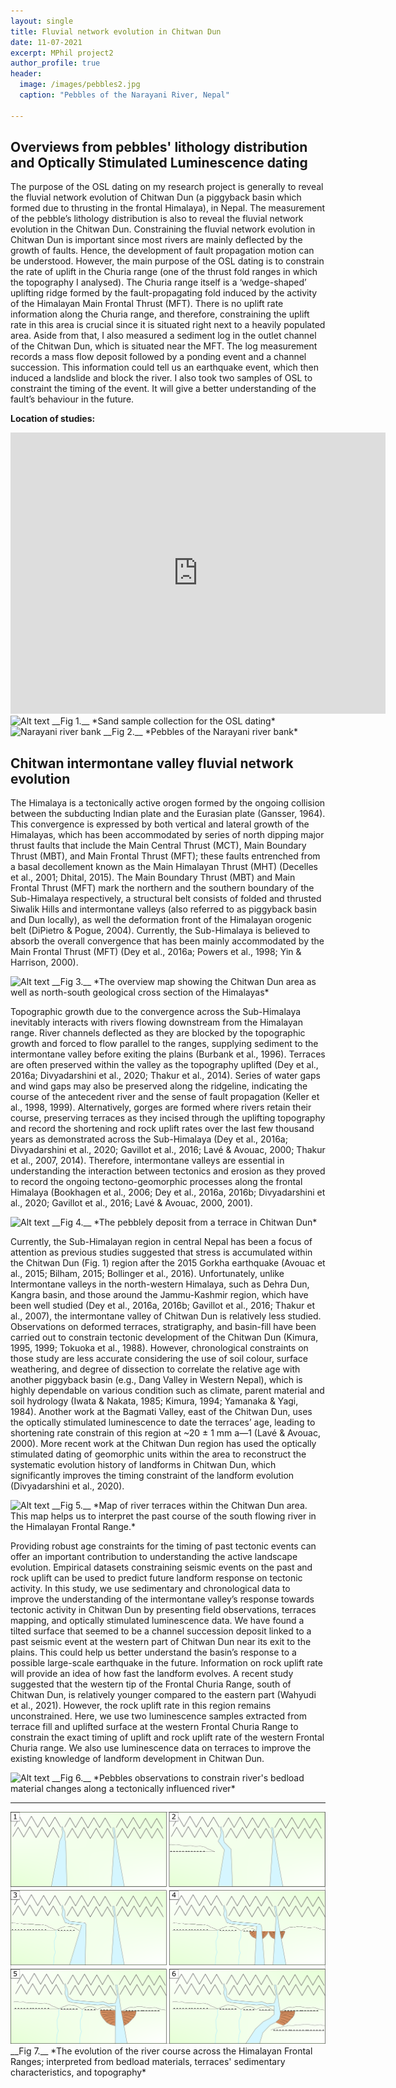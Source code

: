 ```yaml
---
layout: single
title: Fluvial network evolution in Chitwan Dun
date: 11-07-2021
excerpt: MPhil project2
author_profile: true
header:
  image: /images/pebbles2.jpg
  caption: "Pebbles of the Narayani River, Nepal"
  
---
```

<h2> Overviews from pebbles' lithology distribution and Optically Stimulated Luminescence dating</h2>

The purpose of the OSL dating on my research project is generally to reveal the fluvial network evolution of Chitwan Dun (a piggyback basin which formed due to thrusting in the frontal Himalaya), in Nepal. The measurement of the pebble’s lithology distribution is also to reveal the fluvial network evolution in the Chitwan Dun. Constraining the fluvial network evolution in Chitwan Dun is important since most rivers are mainly deflected by the growth of faults. Hence, the development of fault propagation motion can be understood.
However, the main purpose of the OSL dating is to constrain the rate of uplift in the Churia range (one of the thrust fold ranges in which the topography I analysed). The Churia range itself is a ‘wedge-shaped’ uplifting ridge formed by the fault-propagating fold induced by the activity of the Himalayan Main Frontal Thrust (MFT). There is no uplift rate information along the Churia range, and therefore, constraining the uplift rate in this area is crucial since it is situated right next to a heavily populated area.
Aside from that, I also measured a sediment log in the outlet channel of the Chitwan Dun, which is situated near the MFT. The log measurement records a mass flow deposit followed by a ponding event and a channel succession. This information could tell us an earthquake event, which then induced a landslide and block the river. I also took two samples of OSL to constraint the timing of the event. It will give a better understanding of the fault’s behaviour in the future. 





**Location of studies:**


<iframe src="https://www.google.com/maps/embed?pb=!1m18!1m12!1m3!1d452508.94823712937!2d84.077416587609!3d27.617511487717653!2m3!1f0!2f0!3f0!3m2!1i1024!2i768!4f13.1!3m3!1m2!1s0x3994439ad1ca5a8d%3A0x6c5e40f75e1f474f!2sChitawan%2C%20Nepal!5e0!3m2!1sen!2suk!4v1626052316334!5m2!1sen!2suk" width="600" height="450" style="border:0;" allowfullscreen="" loading="lazy"></iframe>





<img src="/images/osl.jpg" alt="Alt text"/>
__Fig 1.__ *Sand sample collection for the OSL dating*





<img src="/images/rivbank.jpg" alt="Narayani river bank"/>
__Fig 2.__ *Pebbles of the Narayani river bank*


<h2> Chitwan intermontane valley fluvial network evolution </h2>
 
The Himalaya is a tectonically active orogen formed by the ongoing collision between the subducting Indian plate and the Eurasian plate (Gansser, 1964). This convergence is expressed by both vertical and lateral growth of the Himalayas, which has been accommodated by series of north dipping major thrust faults that include the Main Central Thrust (MCT), Main Boundary Thrust (MBT), and Main Frontal Thrust (MFT); these faults entrenched from a basal decollement known as the Main Himalayan Thrust (MHT) (Decelles et al., 2001; Dhital, 2015). The Main Boundary Thrust (MBT) and Main Frontal Thrust (MFT) mark the northern and the southern boundary of the Sub-Himalaya respectively, a structural belt consists of folded and thrusted Siwalik Hills and intermontane valleys (also referred to as piggyback basin and Dun locally), as well the deformation front of the Himalayan orogenic belt (DiPietro & Pogue, 2004). Currently, the Sub-Himalaya is believed to absorb the overall convergence that has been mainly accommodated by the Main Frontal Thrust (MFT) (Dey et al., 2016a; Powers et al., 1998; Yin & Harrison, 2000). 





<img src="/images/himalayan_cs.png" alt="Alt text"/>
__Fig 3.__ *The overview map showing the Chitwan Dun area as well as north-south geological cross section of the Himalayas*





Topographic growth due to the convergence across the Sub-Himalaya inevitably interacts with rivers flowing downstream from the Himalayan range. River channels deflected as they are blocked by the topographic growth and forced to flow parallel to the ranges, supplying sediment to the intermontane valley before exiting the plains (Burbank et al., 1996). Terraces are often preserved within the valley as the topography uplifted (Dey et al., 2016a; Divyadarshini et al., 2020; Thakur et al., 2014). Series of water gaps and wind gaps may also be preserved along the ridgeline, indicating the course of the antecedent river and the sense of fault propagation (Keller et al., 1998, 1999). Alternatively, gorges are formed where rivers retain their course, preserving terraces as they incised through the uplifting topography and record the shortening and rock uplift rates over the last few thousand years as demonstrated across the Sub-Himalaya (Dey et al., 2016a; Divyadarshini et al., 2020; Gavillot et al., 2016; Lavé & Avouac, 2000; Thakur et al., 2007, 2014). Therefore, intermontane valleys are essential in understanding the interaction between tectonics and erosion as they proved to record the ongoing tectono-geomorphic processes along the frontal Himalaya (Bookhagen et al., 2006; Dey et al., 2016a, 2016b; Divyadarshini et al., 2020; Gavillot et al., 2016; Lavé & Avouac, 2000, 2001).





<img src="/images/oldfan.jpg" alt="Alt text"/>
__Fig 4.__ *The pebblely deposit from a terrace in Chitwan Dun*





Currently, the Sub-Himalayan region in central Nepal has been a focus of attention as previous studies suggested that stress is accumulated within the Chitwan Dun (Fig. 1) region after the 2015 Gorkha earthquake (Avouac et al., 2015; Bilham, 2015; Bollinger et al., 2016). Unfortunately, unlike Intermontane valleys in the north-western Himalaya, such as Dehra Dun, Kangra basin, and those around the Jammu-Kashmir region, which have been well studied (Dey et al., 2016a, 2016b; Gavillot et al., 2016; Thakur et al., 2007), the intermontane valley of Chitwan Dun is relatively less studied. Observations on deformed terraces, stratigraphy, and basin-fill have been carried out to constrain tectonic development of the Chitwan Dun (Kimura, 1995, 1999; Tokuoka et al., 1988). However, chronological constraints on those study are less accurate considering the use of soil colour, surface weathering, and degree of dissection to correlate the relative age with another piggyback basin (e.g., Dang Valley in Western Nepal), which is highly dependable on various condition such as climate, parent material and soil hydrology (Iwata & Nakata, 1985; Kimura, 1994; Yamanaka & Yagi, 1984). Another work at the Bagmati Valley, east of the Chitwan Dun, uses the optically stimulated luminescence to date the terraces’ age, leading to shortening rate constrain of this region at ~20 ± 1 mm a―1 (Lavé & Avouac, 2000). More recent work at the Chitwan Dun region has used the optically stimulated dating of geomorphic units within the area to reconstruct the systematic evolution history of landforms in Chitwan Dun, which significantly improves the timing constraint of the landform evolution (Divyadarshini et al., 2020). 





<img src="/images/map.png" alt="Alt text"/>
__Fig 5.__ *Map of river terraces within the Chitwan Dun area. This map helps us to interpret the past course of the south flowing river in the Himalayan Frontal Range.*





Providing robust age constraints for the timing of past tectonic events can offer an important contribution to understanding the active landscape evolution. Empirical datasets constraining seismic events on the past and rock uplift can be used to predict future landform response on tectonic activity. In this study, we use sedimentary and chronological data to improve the understanding of the intermontane valley’s response towards tectonic activity in Chitwan Dun by presenting field observations, terraces mapping, and optically stimulated luminescence data. We have found a tilted surface that seemed to be a channel succession deposit linked to a past seismic event at the western part of Chitwan Dun near its exit to the plains. This could help us better understand the basin’s response to a possible large-scale earthquake in the future. Information on rock uplift rate will provide an idea of how fast the landform evolves. A recent study suggested that the western tip of the Frontal Churia Range, south of Chitwan Dun, is relatively younger compared to the eastern part (Wahyudi et al., 2021). However, the rock uplift rate in this region remains unconstrained. Here, we use two luminescence samples extracted from terrace fill and uplifted surface at the western Frontal Churia Range to constrain the exact timing of uplift and rock uplift rate of the western Frontal Churia range. We also use luminescence data on terraces to improve the existing knowledge of landform development in Chitwan Dun.





<img src="/images/ERNR.png" alt="Alt text"/>
__Fig 6.__ *Pebbles observations to constrain river's bedload material changes along a tectonically influenced river*


---------------------------------------------------------------------------------------------------------------------------------------------------------------------------------


<img src="/images/ilustration.png" alt="Alt text"/>
__Fig 7.__ *The evolution of the river course across the Himalayan Frontal Ranges; interpreted from bedload materials, terraces' sedimentary characteristics, and topography*
